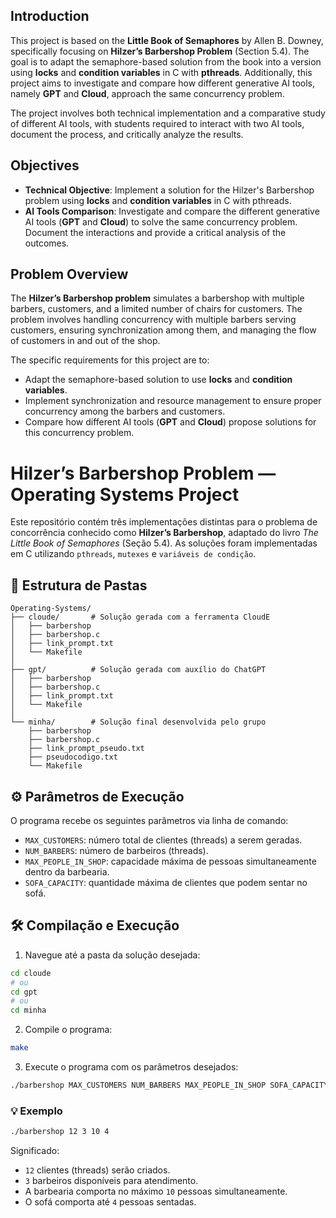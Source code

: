
## Introduction

This project is based on the **Little Book of Semaphores** by Allen B. Downey, specifically focusing on **Hilzer’s Barbershop Problem** (Section 5.4). The goal is to adapt the semaphore-based solution from the book into a version using **locks** and **condition variables** in C with **pthreads**. Additionally, this project aims to investigate and compare how different generative AI tools, namely **GPT** and **Cloud**, approach the same concurrency problem.

The project involves both technical implementation and a comparative study of different AI tools, with students required to interact with two AI tools, document the process, and critically analyze the results.

## Objectives

- **Technical Objective**: Implement a solution for the Hilzer's Barbershop problem using **locks** and **condition variables** in C with pthreads.
- **AI Tools Comparison**: Investigate and compare the different generative AI tools (**GPT** and **Cloud**) to solve the same concurrency problem. Document the interactions and provide a critical analysis of the outcomes.

## Problem Overview

The **Hilzer’s Barbershop problem** simulates a barbershop with multiple barbers, customers, and a limited number of chairs for customers. The problem involves handling concurrency with multiple barbers serving customers, ensuring synchronization among them, and managing the flow of customers in and out of the shop.

The specific requirements for this project are to:
- Adapt the semaphore-based solution to use **locks** and **condition variables**.
- Implement synchronization and resource management to ensure proper concurrency among the barbers and customers.
- Compare how different AI tools (**GPT** and **Cloud**) propose solutions for this concurrency problem.


# Hilzer’s Barbershop Problem — Operating Systems Project

Este repositório contém três implementações distintas para o problema de concorrência conhecido como **Hilzer’s Barbershop**, adaptado do livro _The Little Book of Semaphores_ (Seção 5.4). As soluções foram implementadas em C utilizando `pthreads`, `mutexes` e `variáveis de condição`.

## 📁 Estrutura de Pastas

```
Operating-Systems/
├── cloude/       # Solução gerada com a ferramenta CloudE
│   ├── barbershop
│   ├── barbershop.c
│   ├── link_prompt.txt
│   └── Makefile
│
├── gpt/          # Solução gerada com auxílio do ChatGPT
│   ├── barbershop
│   ├── barbershop.c
│   ├── link_prompt.txt
│   └── Makefile
│
└── minha/        # Solução final desenvolvida pelo grupo
    ├── barbershop
    ├── barbershop.c
    ├── link_prompt_pseudo.txt
    ├── pseudocodigo.txt
    └── Makefile
```

## ⚙️ Parâmetros de Execução

O programa recebe os seguintes parâmetros via linha de comando:

- `MAX_CUSTOMERS`: número total de clientes (threads) a serem geradas.
- `NUM_BARBERS`: número de barbeiros (threads).
- `MAX_PEOPLE_IN_SHOP`: capacidade máxima de pessoas simultaneamente dentro da barbearia.
- `SOFA_CAPACITY`: quantidade máxima de clientes que podem sentar no sofá.

## 🛠️ Compilação e Execução

1. Navegue até a pasta da solução desejada:

```bash
cd cloude
# ou
cd gpt
# ou
cd minha
```

2. Compile o programa:

```bash
make
```

3. Execute o programa com os parâmetros desejados:

```bash
./barbershop MAX_CUSTOMERS NUM_BARBERS MAX_PEOPLE_IN_SHOP SOFA_CAPACITY
```

### 💡 Exemplo

```bash
./barbershop 12 3 10 4
```

Significado:

- `12` clientes (threads) serão criados.
- `3` barbeiros disponíveis para atendimento.
- A barbearia comporta no máximo `10` pessoas simultaneamente.
- O sofá comporta até `4` pessoas sentadas.
